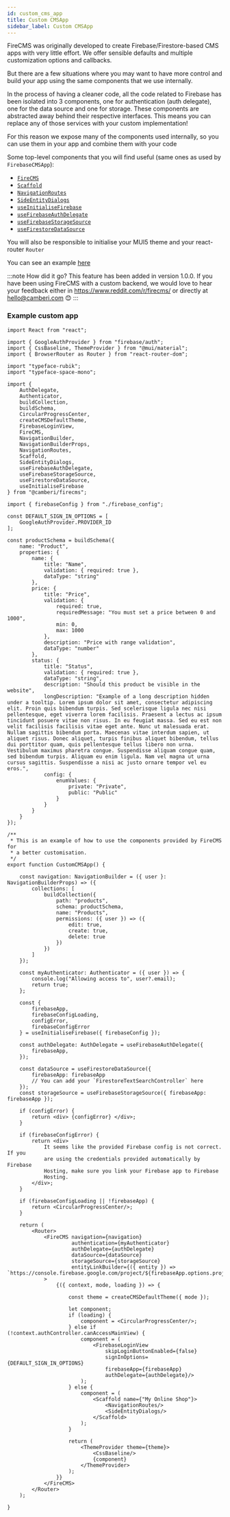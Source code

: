 ```yaml
---
id: custom_cms_app
title: Custom CMSApp
sidebar_label: Custom CMSApp
---
```


FireCMS was originally developed to create Firebase/Firestore-based CMS apps
with very little effort. We offer sensible defaults and multiple customization
options and callbacks.

But there are a few situations where you may want to have more control and build
your app using the same components that we use internally.

In the process of having a cleaner code, all the code related to Firebase has
been isolated into 3 components, one for authentication (auth delegate), one
for the data source and one for storage. These components are abstracted away
behind their respective interfaces. This means you can replace any of those
services with your custom implementation!

For this reason we expose many of the components used internally, so you can
use them in your app and combine them with your code

Some top-level components that you will find useful (same ones as used
by `FirebaseCMSApp`):
- [`FireCMS`](api/functions/firecms.md)
- [`Scaffold`](api/functions/scaffold.md)
- [`NavigationRoutes`](api/functions/navigationroutes.md)
- [`SideEntityDialogs`](api/functions/sideentitydialogs.md)
- [`useInitialiseFirebase`](api/functions/useinitialisefirebase.md)
- [`useFirebaseAuthDelegate`](api/functions/usefirebaseauthdelegate.md)
- [`useFirebaseStorageSource`](api/functions/usefirebasestoragesource.md)
- [`useFirestoreDataSource`](api/functions/usefirestoredatasource.md)

You will also be responsible to initialise your MUI5 theme and your react-router
`Router`

You can see an example
[here](https://github.com/Camberi/firecms/blob/master/example/src/CustomCMSApp.tsx)

:::note How did it go?
This feature has been added in version 1.0.0.
If you have been using FireCMS with a custom backend, we would love to hear your feedback
either in https://www.reddit.com/r/firecms/ or directly at hello@camberi.com 😊
:::


### Example custom app

```tsx
import React from "react";

import { GoogleAuthProvider } from "firebase/auth";
import { CssBaseline, ThemeProvider } from "@mui/material";
import { BrowserRouter as Router } from "react-router-dom";

import "typeface-rubik";
import "typeface-space-mono";

import {
    AuthDelegate,
    Authenticator,
    buildCollection,
    buildSchema,
    CircularProgressCenter,
    createCMSDefaultTheme,
    FirebaseLoginView,
    FireCMS,
    NavigationBuilder,
    NavigationBuilderProps,
    NavigationRoutes,
    Scaffold,
    SideEntityDialogs,
    useFirebaseAuthDelegate,
    useFirebaseStorageSource,
    useFirestoreDataSource,
    useInitialiseFirebase
} from "@camberi/firecms";

import { firebaseConfig } from "./firebase_config";

const DEFAULT_SIGN_IN_OPTIONS = [
    GoogleAuthProvider.PROVIDER_ID
];

const productSchema = buildSchema({
    name: "Product",
    properties: {
        name: {
            title: "Name",
            validation: { required: true },
            dataType: "string"
        },
        price: {
            title: "Price",
            validation: {
                required: true,
                requiredMessage: "You must set a price between 0 and 1000",
                min: 0,
                max: 1000
            },
            description: "Price with range validation",
            dataType: "number"
        },
        status: {
            title: "Status",
            validation: { required: true },
            dataType: "string",
            description: "Should this product be visible in the website",
            longDescription: "Example of a long description hidden under a tooltip. Lorem ipsum dolor sit amet, consectetur adipiscing elit. Proin quis bibendum turpis. Sed scelerisque ligula nec nisi pellentesque, eget viverra lorem facilisis. Praesent a lectus ac ipsum tincidunt posuere vitae non risus. In eu feugiat massa. Sed eu est non velit facilisis facilisis vitae eget ante. Nunc ut malesuada erat. Nullam sagittis bibendum porta. Maecenas vitae interdum sapien, ut aliquet risus. Donec aliquet, turpis finibus aliquet bibendum, tellus dui porttitor quam, quis pellentesque tellus libero non urna. Vestibulum maximus pharetra congue. Suspendisse aliquam congue quam, sed bibendum turpis. Aliquam eu enim ligula. Nam vel magna ut urna cursus sagittis. Suspendisse a nisi ac justo ornare tempor vel eu eros.",
            config: {
                enumValues: {
                    private: "Private",
                    public: "Public"
                }
            }
        }
    }
});

/**
 * This is an example of how to use the components provided by FireCMS for
 * a better customisation.
 */
export function CustomCMSApp() {

    const navigation: NavigationBuilder = ({ user }: NavigationBuilderProps) => ({
        collections: [
            buildCollection({
                path: "products",
                schema: productSchema,
                name: "Products",
                permissions: ({ user }) => ({
                    edit: true,
                    create: true,
                    delete: true
                })
            })
        ]
    });

    const myAuthenticator: Authenticator = ({ user }) => {
        console.log("Allowing access to", user?.email);
        return true;
    };

    const {
        firebaseApp,
        firebaseConfigLoading,
        configError,
        firebaseConfigError
    } = useInitialiseFirebase({ firebaseConfig });

    const authDelegate: AuthDelegate = useFirebaseAuthDelegate({
        firebaseApp,
    });

    const dataSource = useFirestoreDataSource({
        firebaseApp: firebaseApp
        // You can add your `FirestoreTextSearchController` here
    });
    const storageSource = useFirebaseStorageSource({ firebaseApp: firebaseApp });

    if (configError) {
        return <div> {configError} </div>;
    }

    if (firebaseConfigError) {
        return <div>
            It seems like the provided Firebase config is not correct. If you
            are using the credentials provided automatically by Firebase
            Hosting, make sure you link your Firebase app to Firebase
            Hosting.
        </div>;
    }

    if (firebaseConfigLoading || !firebaseApp) {
        return <CircularProgressCenter/>;
    }

    return (
        <Router>
            <FireCMS navigation={navigation}
                     authentication={myAuthenticator}
                     authDelegate={authDelegate}
                     dataSource={dataSource}
                     storageSource={storageSource}
                     entityLinkBuilder={({ entity }) => `https://console.firebase.google.com/project/${firebaseApp.options.projectId}/firestore/data/${entity.path}/${entity.id}`}
            >
                {({ context, mode, loading }) => {

                    const theme = createCMSDefaultTheme({ mode });

                    let component;
                    if (loading) {
                        component = <CircularProgressCenter/>;
                    } else if (!context.authController.canAccessMainView) {
                        component = (
                            <FirebaseLoginView
                                skipLoginButtonEnabled={false}
                                signInOptions={DEFAULT_SIGN_IN_OPTIONS}
                                firebaseApp={firebaseApp}
                                authDelegate={authDelegate}/>
                        );
                    } else {
                        component = (
                            <Scaffold name={"My Online Shop"}>
                                <NavigationRoutes/>
                                <SideEntityDialogs/>
                            </Scaffold>
                        );
                    }

                    return (
                        <ThemeProvider theme={theme}>
                            <CssBaseline/>
                            {component}
                        </ThemeProvider>
                    );
                }}
            </FireCMS>
        </Router>
    );

}
```


